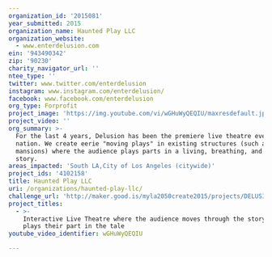 ```yaml
---
organization_id: '2015081'
year_submitted: 2015
organization_name: Haunted Play LLC
organization_website:
  - www.enterdelusion.com
ein: '943490342'
zip: '90230'
charity_navigator_url: ''
ntee_type: ''
twitter: www.twitter.com/enterdelusion
instagram: www.instagram.com/enterdelusion/
facebook: www.facebook.com/enterdelusion
org_type: Forprofit
project_image: 'https://img.youtube.com/vi/wGHuWyQEQIU/maxresdefault.jpg'
project_video: ''
org_summary: >-
  For the last 4 years, Delusion has been the premiere live theatre event in the
  nation. We create eerie "moving plays" in existing structures (such as old
  mansions) where the audience plays parts in a living, breathing, and tangible
  story.
areas_impacted: 'South LA,City of Los Angeles (citywide)'
project_ids: '4102158'
title: Haunted Play LLC
uri: /organizations/haunted-play-llc/
challenge_url: 'http://maker.good.is/myla2050create2015/projects/DELUSION.html'
project_titles:
  - >-
    Interactive Live Theatre where the audience moves through the story and
    plays their part in the tale
youtube_video_identifier: wGHuWyQEQIU

---
```

